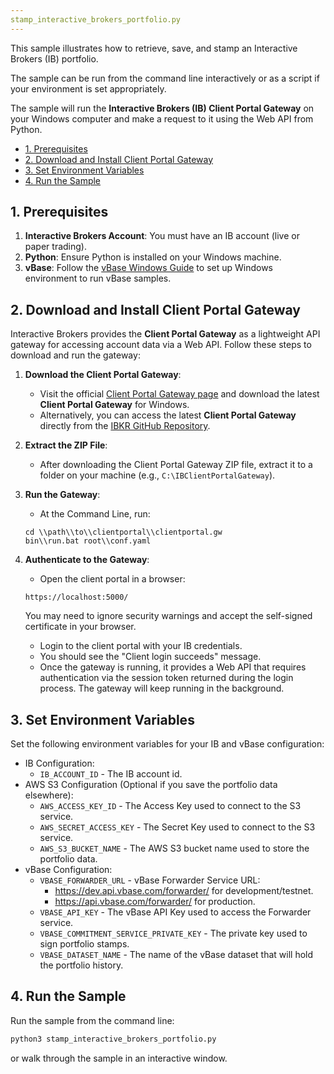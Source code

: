 ```yaml
---
stamp_interactive_brokers_portfolio.py
---
```


This sample illustrates how to retrieve, save, and stamp an Interactive Brokers (IB) portfolio.

The sample can be run from the command line interactively or as a script if your environment is set appropriately.

The sample will run the **Interactive Brokers (IB) Client Portal Gateway** on your Windows computer and make a request to it using the Web API from Python.

- [1. Prerequisites](#1-prerequisites)
- [2. Download and Install Client Portal Gateway](#2-download-and-install-client-portal-gateway)
- [3. Set Environment Variables](#3-set-environment-variables)
- [4. Run the Sample](#4-run-the-sample)

## 1. Prerequisites

1. **Interactive Brokers Account**: You must have an IB account (live or paper trading).
2. **Python**: Ensure Python is installed on your Windows machine.
3. **vBase**: Follow the [vBase Windows Guide](windows_guide.md) to set up Windows environment to run vBase samples.

## 2. Download and Install Client Portal Gateway

Interactive Brokers provides the **Client Portal Gateway** as a lightweight API gateway for accessing account data via a Web API. Follow these steps to download and run the gateway:

1. **Download the Client Portal Gateway**:
   - Visit the official [Client Portal Gateway page](https://www.interactivebrokers.com/en/index.php?f=50462) and download the latest **Client Portal Gateway** for Windows.
   - Alternatively, you can access the latest **Client Portal Gateway** directly from the [IBKR GitHub Repository](https://github.com/InteractiveBrokers/clientportal.gw).

2. **Extract the ZIP File**:
   - After downloading the Client Portal Gateway ZIP file, extract it to a folder on your machine (e.g., `C:\IBClientPortalGateway`).

3. **Run the Gateway**:
   - At the Command Line, run:
   ```
   cd \\path\\to\\clientportal\\clientportal.gw
   bin\\run.bat root\\conf.yaml
   ```

4. **Authenticate to the Gateway**:
   - Open the client portal in a browser:
   ```
   https://localhost:5000/
   ```
   You may need to ignore security warnings and accept the self-signed certificate in your browser.
   - Login to the client portal with your IB credentials.
   - You should see the "Client login succeeds" message.
   - Once the gateway is running, it provides a Web API that requires authentication via the session token returned during the login process. The gateway will keep running in the background.

## 3. Set Environment Variables

Set the following environment variables for your IB and vBase configuration:
   - IB Configuration:
     - `IB_ACCOUNT_ID` - The IB account id.
   - AWS S3 Configuration (Optional if you save the portfolio data elsewhere):
     - `AWS_ACCESS_KEY_ID` - The Access Key used to connect to the S3 service.
     - `AWS_SECRET_ACCESS_KEY` - The Secret Key used to connect to the S3 service.
     - `AWS_S3_BUCKET_NAME` - The AWS S3 bucket name used to store the portfolio data.
   - vBase Configuration:
     - `VBASE_FORWARDER_URL` - vBase Forwarder Service URL:
       - https://dev.api.vbase.com/forwarder/ for development/testnet.
       - https://api.vbase.com/forwarder/ for production.
     - `VBASE_API_KEY` - The vBase API Key used to access the Forwarder service.
     - `VBASE_COMMITMENT_SERVICE_PRIVATE_KEY` - The private key used to sign portfolio stamps.
     - `VBASE_DATASET_NAME` - The name of the vBase dataset that will hold the portfolio history.

## 4. Run the Sample

Run the sample from the command line:
   ```bash
   python3 stamp_interactive_brokers_portfolio.py
   ```
or walk through the sample in an interactive window.
